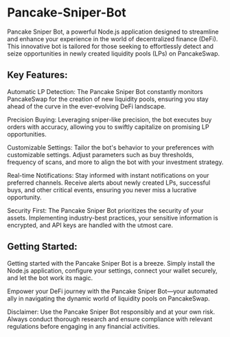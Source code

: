 # Pancake-Sniper-Bot
Pancake Sniper Bot, a powerful Node.js application designed to streamline and enhance your experience in the world of decentralized finance (DeFi). This innovative bot is tailored for those seeking to effortlessly detect and seize opportunities in newly created liquidity pools (LPs) on PancakeSwap.

## Key Features:

Automatic LP Detection: The Pancake Sniper Bot constantly monitors PancakeSwap for the creation of new liquidity pools, ensuring you stay ahead of the curve in the ever-evolving DeFi landscape.

Precision Buying: Leveraging sniper-like precision, the bot executes buy orders with accuracy, allowing you to swiftly capitalize on promising LP opportunities.

Customizable Settings: Tailor the bot's behavior to your preferences with customizable settings. Adjust parameters such as buy thresholds, frequency of scans, and more to align the bot with your investment strategy.

Real-time Notifications: Stay informed with instant notifications on your preferred channels. Receive alerts about newly created LPs, successful buys, and other critical events, ensuring you never miss a lucrative opportunity.

Security First: The Pancake Sniper Bot prioritizes the security of your assets. Implementing industry-best practices, your sensitive information is encrypted, and API keys are handled with the utmost care.

## Getting Started:

Getting started with the Pancake Sniper Bot is a breeze. Simply install the Node.js application, configure your settings, connect your wallet securely, and let the bot work its magic.

Empower your DeFi journey with the Pancake Sniper Bot—your automated ally in navigating the dynamic world of liquidity pools on PancakeSwap.

Disclaimer: Use the Pancake Sniper Bot responsibly and at your own risk. Always conduct thorough research and ensure compliance with relevant regulations before engaging in any financial activities.
